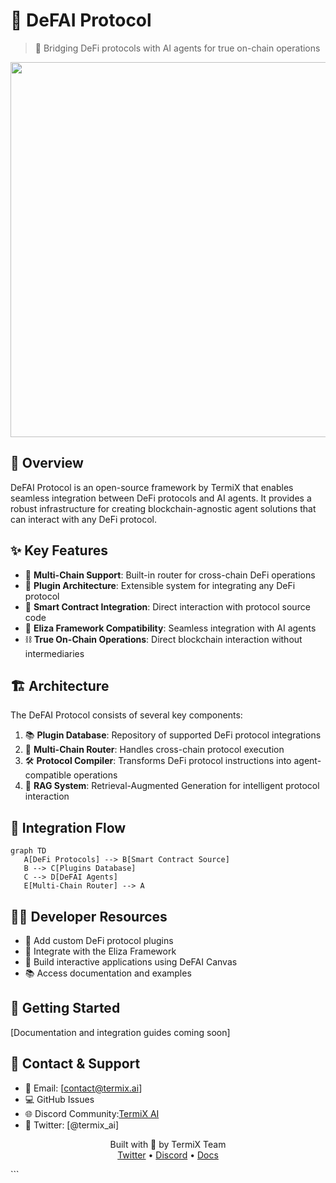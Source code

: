 # 🚀 DeFAI Protocol

> 🌉 Bridging DeFi protocols with AI agents for true on-chain operations

<p align="center">

 <img src="https://github.com/user-attachments/assets/6865e891-f339-411a-a345-a4dd641e6885" width="600px" />
</p>

## 🌟 Overview

DeFAI Protocol is an open-source framework by TermiX that enables seamless integration between DeFi protocols and AI agents. It provides a robust infrastructure for creating blockchain-agnostic agent solutions that can interact with any DeFi protocol.

## ✨ Key Features

- 🔗 **Multi-Chain Support**: Built-in router for cross-chain DeFi operations
- 🔌 **Plugin Architecture**: Extensible system for integrating any DeFi protocol
- 📜 **Smart Contract Integration**: Direct interaction with protocol source code
- 🤖 **Eliza Framework Compatibility**: Seamless integration with AI agents
- ⛓️ **True On-Chain Operations**: Direct blockchain interaction without intermediaries

## 🏗️ Architecture

The DeFAI Protocol consists of several key components:
1. 📚 **Plugin Database**: Repository of supported DeFi protocol integrations
2. 🔄 **Multi-Chain Router**: Handles cross-chain protocol execution
3. 🛠️ **Protocol Compiler**: Transforms DeFi protocol instructions into agent-compatible operations
4. 🧠 **RAG System**: Retrieval-Augmented Generation for intelligent protocol interaction

## 🔄 Integration Flow

```mermaid
graph TD
   A[DeFi Protocols] --> B[Smart Contract Source]
   B --> C[Plugins Database]
   C --> D[DeFAI Agents]
   E[Multi-Chain Router] --> A
```
## 👩‍💻 Developer Resources

- 🔧 Add custom DeFi protocol plugins
- 🤝 Integrate with the Eliza Framework
- 🎨 Build interactive applications using DeFAI Canvas
- 📚 Access documentation and examples

## 🚀 Getting Started
[Documentation and integration guides coming soon]


## 💬 Contact & Support

- 📧 Email: [contact@termix.ai]
- 💻 GitHub Issues
- 🌐 Discord Community:[TermiX AI](https://discord.gg/DPtWHJ3a)
- 📱 Twitter: [@termix_ai]


<p align="center">
  Built with 💜 by TermiX Team
  <br/>
  <a href="https://twitter.com/termix_ai">Twitter</a> •
  <a href="https://discord.gg/DPtWHJ3a">Discord</a> •
  <a href="https://termix.ai">Docs</a>
</p>
```


